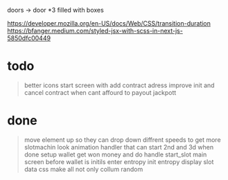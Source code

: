 
doors -> door *3 filled with boxes

https://developer.mozilla.org/en-US/docs/Web/CSS/transition-duration
https://bfanger.medium.com/styled-jsx-with-scss-in-next-js-5850dfc00449

# todo
> better icons
> start screen with add contract adress
> improve init and cancel contract when cant affourd to payout jackpott

# done
> move element up so they can drop down
> diffrent speeds to get more slotmachin look
> animation handler that can start 2nd and 3d when done
> setup wallet
> get won money and do handle start_slot
> main screen before wallet is initils
> enter entropy
> init entropy
> display slot data
> css
> make all not only collum random


<style jsx>{`
          h1{
            display: flex;
            flex-direction: row;
            justify-content: center;
            align-items: center;
            font-family: neon;
            color: #FB4264;
            font-size: 70px;
            text-shadow: 0 0 3vw #F40A35;
          }
          p{
            color:white;
            display: flex;
            flex-direction: row;
            justify-content: center;
            align-items: center;

          }
          .container {
            width: 100%;
            height: 100%;
            display: flex;
            flex-direction: row;
            justify-content: center;
            align-items: center;
            }
          button {
              padding: 50px;
              background: red;
              color: #999;
              font-size: 1em;
              display: flex;
              flex-direction: row;
              justify-content: center;
              align-items: center;
          }
`}</style>
